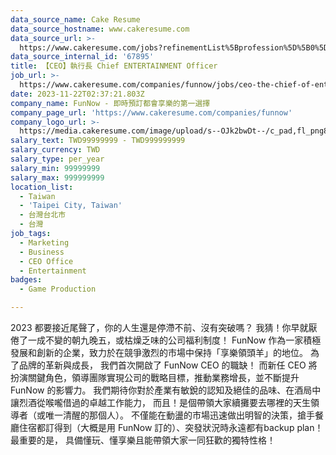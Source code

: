 ```yaml
---
data_source_name: Cake Resume
data_source_hostname: www.cakeresume.com
data_source_url: >-
  https://www.cakeresume.com/jobs?refinementList%5Bprofession%5D%5B0%5D=game-production&range%5Bsalary_range%5D%5Bmin%5D=100000
data_source_internal_id: '67895'
title: 【CEO】執行長 Chief ENTERTAINMENT Officer
job_url: >-
  https://www.cakeresume.com/companies/funnow/jobs/ceo-the-chief-of-entertainment-officer
date: 2023-11-22T02:37:21.803Z
company_name: FunNow - 即時預訂都會享樂的第一選擇
company_page_url: 'https://www.cakeresume.com/companies/funnow'
company_logo_url: >-
  https://media.cakeresume.com/image/upload/s--OJk2bwDt--/c_pad,fl_png8,h_200,w_200/v1588573843/tyim2xqi5znoptmhgw0c.png
salary_text: TWD99999999 - TWD999999999
salary_currency: TWD
salary_type: per_year
salary_min: 99999999
salary_max: 999999999
location_list:
  - Taiwan
  - 'Taipei City, Taiwan'
  - 台灣台北市
  - 台灣
job_tags:
  - Marketing
  - Business
  - CEO Office
  - Entertainment
badges:
  - Game Production

---
```


2023 都要接近尾聲了，你的人生還是停滯不前、沒有突破嗎？ 我猜！你早就厭倦了一成不變的朝九晚五，或枯燥乏味的公司福利制度！ FunNow 作為一家積極發展和創新的企業，致力於在競爭激烈的市場中保持「享樂領頭羊」的地位。 為了品牌的革新與成長， 我們首次開啟了 FunNow CEO 的職缺！ 而新任 CEO 將扮演關鍵角色，領導團隊實現公司的戰略目標，推動業務增長，並不斷提升 FunNow 的影響力。 我們期待你對於產業有敏銳的認知及絕佳的品味、在酒局中讓烈酒從喉嚨借過的卓越工作能力， 而且！是個帶領大家續攤要去哪裡的天生領導者（或唯一清醒的那個人）。 不僅能在動盪的市場迅速做出明智的決策，搶手餐廳住宿都訂得到（大概是用 FunNow 訂的）、突發狀況時永遠都有backup plan！ 最重要的是， 具備懂玩、懂享樂且能帶領大家一同狂歡的獨特性格！
